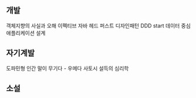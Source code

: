 ## 개발
객체지향의 사실과 오해
이펙티브 자바
헤드 퍼스트 디자인패턴
DDD start
데이터 중심 애플리케이션 설계
## 자기계발
도파민형 인간
말이 무기다 - 우메다 사토시
설득의 심리학

## 소설



